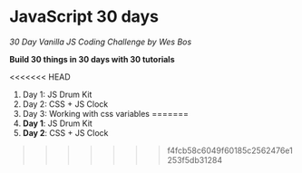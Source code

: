 # JavaScript 30 days

_30 Day Vanilla JS Coding Challenge by Wes Bos_

**Build 30 things in 30 days with 30 tutorials**

<<<<<<< HEAD
1. Day 1: JS Drum Kit
2. Day 2: CSS + JS Clock
3. Day 3: Working with css variables
=======
1. **Day 1**: JS Drum Kit
2. **Day 2**: CSS + JS Clock
>>>>>>> f4fcb58c6049f60185c2562476e1253f5db31284
